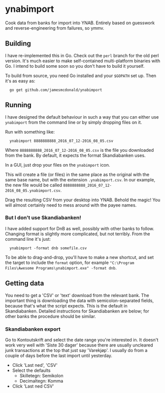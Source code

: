 # ynabimport

Cook data from banks for import into YNAB.  Entirely based on
guesswork and reverse-engineering from failures, so ymmv.

## Building

I have re-implemented this in Go. Check out the `perl` branch for the old perl
version. It's much easier to make self-contained multi-platform binaries with
Go. I intend to build some soon so you don't have to build it yourself.

To build from source, you need Go installed and your `$GOPATH` set up. Then it's as easy as:
```
  go get github.com/jamesmcdonald/ynabimport
```

## Running

I have designed the default behaviour in such a way that you can either use
`ynabimport` from the command line or by simply dropping files on it.

Run with something like:
```
  ynabimport 8888888888_2016_07_12-2016_08_05.csv
```

Where `8888888888_2016_07_12-2016_08_05.csv` is the file you downloaded
from the bank. By default, it expects the format Skandiabanken uses.

In a GUI, just drop your files on the `ynabimport` icon.

This will create a file (or files) in the same place as the original with the
same base name, but with the extension `.ynabimport.csv`. In our example, the
new file would be called `8888888888_2016_07_12-2016_08_05.ynabimport.csv`.

Drag the resulting CSV from your desktop into YNAB. Behold the magic! You will
almost certainly need to mess around with the payee names.

### But I don't use Skandiabanken!

I have added support for DnB as well, possibly with other banks to follow.
Changing format is slightly more complicated, but not terribly. From the
command line it's just:

```
  ynabimport -format dnb somefile.csv
```

To be able to drag-and-drop, you'll have to make a new shortcut, and set the
target to include the `format` option, for example `"C:\Program Files\Awesome
Programs\ynabimport.exe" -format dnb`.

## Getting data

You need to get a 'CSV' or 'text' download from the relevant bank. The
important thing is downloading the data with semicolon-separated fields,
because that's what the script expects. This is the default in
Skandiabanken. Detailed instructions for Skandiabanken are below; for
other banks the procedure should be similar.

### Skandiabanken export

Go to Kontoutskrift and select the date range you're interested in. It
doesn't work very well with 'Siste 30 dager' because there are usually
uncleared junk transactions at the top that just say 'Varekjøp'. I usually do
from a couple of days before the last import until yesterday.

* Click 'Last ned', 'CSV'
* Select the defaults
  * Skilletegn: Semikolon
  * Decimaltegn: Komma
* Click 'Last ned CSV'
